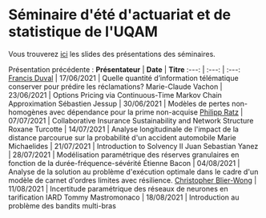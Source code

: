 # Séminaire d'été d'actuariat et de statistique de l'UQAM
Vous trouverez [ici](Slides/) les slides des présentations des séminaires.


Présentation précédente :
**Présentateur** | **Date** | **Titre**
:---: | :---: | :---:
[Francis Duval](https://github.com/francisduval) | 17/06/2021 | Quelle quantité d’information télématique conserver pour prédire les réclamations?
Marie-Claude Vachon | 23/06/2021 | Options Pricing via Continuous-Time Markov Chain Approximation
Sébastien Jessup | 30/06/2021 | Modèles de pertes non-homogènes avec dépendance pour la prime non-acquise
[Philipp Ratz](https://github.com/phi-ra/collaborative_insurance) | 07/07/2021 | Collaborative Insurance Sustainability and Network Structure
Roxane Turcotte | 14/07/2021 | Analyse longitudinale de l'impact de la distance parcourue sur la probabilité d'un accident automobile
Marie Michaelides | 21/07/2021 | Introduction to Solvency II
Juan Sebastian Yanez | 28/07/2021 | Modélisation paramétrique des réserves granulaires en fonction de la durée-fréquence-sévérité
Étienne Bacon | 04/08/2021 | Analyse de la solution au problème d'exécution optimale dans le cadre d'un modèle de carnet d'ordres limites avec résilience.
[Christopher Blier-Wong](https://github.com/chblw) | 11/08/2021 | Incertitude paramétrique des réseaux de neurones en tarification IARD
Tommy Mastromonaco | 18/08/2021 | Introduction au problème des bandits multi-bras
